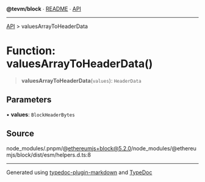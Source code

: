 **@tevm/block** ∙ [README](../README.md) ∙ [API](../API.md)

***

[API](../API.md) > valuesArrayToHeaderData

# Function: valuesArrayToHeaderData()

> **valuesArrayToHeaderData**(`values`): `HeaderData`

## Parameters

▪ **values**: `BlockHeaderBytes`

## Source

node\_modules/.pnpm/@ethereumjs+block@5.2.0/node\_modules/@ethereumjs/block/dist/esm/helpers.d.ts:8

***
Generated using [typedoc-plugin-markdown](https://www.npmjs.com/package/typedoc-plugin-markdown) and [TypeDoc](https://typedoc.org/)
